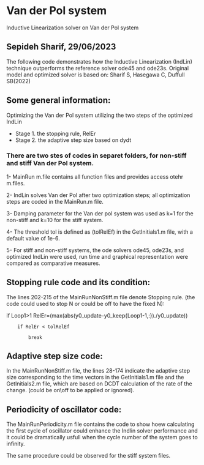 # Van der Pol system
Inductive Linearization solver on Van der Pol system

## Sepideh Sharif, 29/06/2023

The following code demonstrates how the Inductive Linearization (IndLin) technique outperforms the reference solver ode45 and ode23s.
 Original model and optimized solver is based on:
 Sharif S, Hasegawa C, Duffull SB(2022)

##  Some general information:

 Optimizing the Van der Pol system utilizing the two steps of the optimized IndLin
- Stage 1. the stopping rule, RelEr
- Stage 2. the adaptive step size based on dydt


### There are two stes of codes in separet folders, for non-stiff and stiff Van der Pol system.

1- MainRun m.file contains all function files and provides access otehr m.files.

2- IndLin solves Van der Pol after two optimization steps; all optimization steps are coded in the MainRun.m file.

3- Damping parameter for the Van der pol system was used as k=1 for the non-stiff and k=10 for the stiff system.

4- The threshold tol is defined as (tolRelEf) in the GetInitials1.m file, with a default value of 1e-6.

5- For stiff and non-stiff systems, the ode solvers ode45, ode23s, and optimized IndLin were used, run time and graphical representation were compared as comparative measures.


## Stopping rule code and its condition:

The lines 202-215 of the MainRunNonStiff.m file denote Stopping rule. (the code could used to stop N or could be off to have the fixed N):

 if Loop1>1
  RelEr=(max(abs(y0_update-y0_keep{Loop1-1,:})./y0_update))
        
        if RelEr < tolRelEf
            
            break


## Adaptive step size code:

In the MainRunNonStiff.m file, the lines 28-174 indicate the adaptive step size corresponding to the time vectors in the GetInitials1.m file and the GetInitials2.m file, which are based on DCDT calculation of the rate of the change. (could be on\off to be applied or ignored).

## Periodicity of oscillator code:

The MainRunPeriodicity.m file contains the code to show hoew calculating the first cycle of oscillator could enhance the Indlin solver performance and it could be dramatically usfull when the cycle number of the system goes to infinity.

The same procedure could be observed for the stiff system files.

